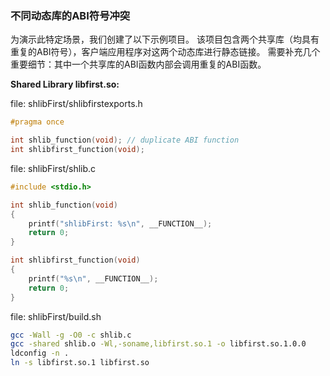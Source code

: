 ### 不同动态库的ABI符号冲突

为演示此特定场景，我们创建了以下示例项目。
该项目包含两个共享库（均具有重复的ABI符号），客户端应用程序对这两个动态库进行静态链接。
需要补充几个重要细节：其中一个共享库的ABI函数内部会调用重复的ABI函数。

**Shared Library libfirst.so:**

file: shlibFirst/shlibfirstexports.h
```c
#pragma once

int shlib_function(void); // duplicate ABI function
int shlibfirst_function(void);
```

file: shlibFirst/shlib.c
```c
#include <stdio.h>

int shlib_function(void)
{
	printf("shlibFirst: %s\n", __FUNCTION__);
    return 0;
}

int shlibfirst_function(void)
{
	printf("%s\n", __FUNCTION__);
	return 0;
}
```

file: shlibFirst/build.sh
```bash
gcc -Wall -g -O0 -c shlib.c 
gcc -shared shlib.o -Wl,-soname,libfirst.so.1 -o libfirst.so.1.0.0
ldconfig -n .
ln -s libfirst.so.1 libfirst.so
```

